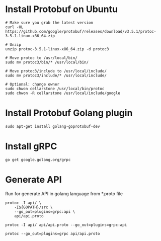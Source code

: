 # Install Protobuf on Ubuntu

```Shell
# Make sure you grab the latest version
curl -OL https://github.com/google/protobuf/releases/download/v3.5.1/protoc-3.5.1-linux-x86_64.zip

# Unzip
unzip protoc-3.5.1-linux-x86_64.zip -d protoc3

# Move protoc to /usr/local/bin/
sudo mv protoc3/bin/* /usr/local/bin/

# Move protoc3/include to /usr/local/include/
sudo mv protoc3/include/* /usr/local/include/

# Optional: change owner
sudo chwon cellarstone /usr/local/bin/protoc
sudo chwon -R cellarstone /usr/local/include/google
```

# Install Protobuf Golang plugin 

`sudo apt-get install golang-goprotobuf-dev`


# Install gRPC

`go get google.golang.org/grpc`


# Generate API


Run for generate API in golang language from *.proto file

```Shell
protoc -I api/ \
    -I${GOPATH}/src \
    --go_out=plugins=grpc:api \
    api/api.proto
```

`protoc -I api/ api/api.proto --go_out=plugins=grpc:api`

`protoc --go_out=plugins=grpc api/api.proto`

